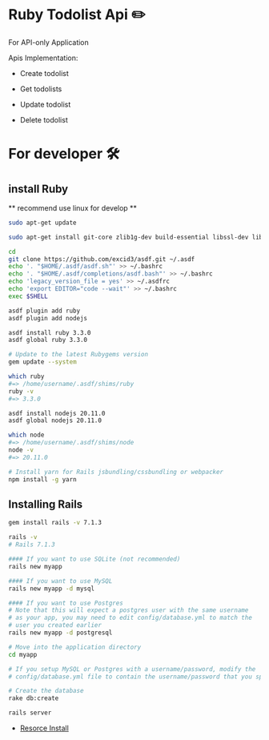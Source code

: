 # Ruby Todolist Api ✏️

For API-only Application

Apis Implementation:

* Create todolist

* Get todolists

* Update todolist

* Delete todolist


# For developer 🛠️

## install Ruby
** recommend use linux for develop **

```bash
sudo apt-get update

sudo apt-get install git-core zlib1g-dev build-essential libssl-dev libreadline-dev libyaml-dev libsqlite3-dev sqlite3 libxml2-dev libxslt1-dev libcurl4-openssl-dev software-properties-common libffi-dev
```

```bash
cd
git clone https://github.com/excid3/asdf.git ~/.asdf
echo '. "$HOME/.asdf/asdf.sh"' >> ~/.bashrc
echo '. "$HOME/.asdf/completions/asdf.bash"' >> ~/.bashrc
echo 'legacy_version_file = yes' >> ~/.asdfrc
echo 'export EDITOR="code --wait"' >> ~/.bashrc
exec $SHELL
```

```bash
asdf plugin add ruby
asdf plugin add nodejs
```

```bash
asdf install ruby 3.3.0
asdf global ruby 3.3.0

# Update to the latest Rubygems version
gem update --system
```

```bash
which ruby
#=> /home/username/.asdf/shims/ruby
ruby -v
#=> 3.3.0
```

```bash
asdf install nodejs 20.11.0
asdf global nodejs 20.11.0

which node
#=> /home/username/.asdf/shims/node
node -v
#=> 20.11.0

# Install yarn for Rails jsbundling/cssbundling or webpacker
npm install -g yarn
```
## Installing Rails

```bash
gem install rails -v 7.1.3

rails -v
# Rails 7.1.3
```

```bash
#### If you want to use SQLite (not recommended)
rails new myapp

#### If you want to use MySQL
rails new myapp -d mysql

#### If you want to use Postgres
# Note that this will expect a postgres user with the same username
# as your app, you may need to edit config/database.yml to match the
# user you created earlier
rails new myapp -d postgresql

# Move into the application directory
cd myapp

# If you setup MySQL or Postgres with a username/password, modify the
# config/database.yml file to contain the username/password that you specified

# Create the database
rake db:create

rails server
```

- [Resorce Install](https://gorails.com/setup/ubuntu/21.04?fbclid=IwAR1IBt2ek3aaqGv2NQV8EEjdGYB_hassLBsai81f2VsR2LB5K-w0c5BXg30)